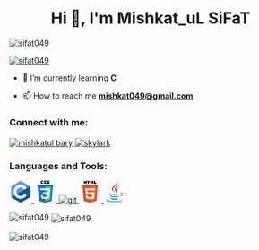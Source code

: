 <h1 align="center">Hi 👋, I'm Mishkat_uL SiFaT</h1>


<p align="left"> <img src="https://komarev.com/ghpvc/?username=sifat049&label=Profile%20views&color=0e75b6&style=flat" alt="sifat049" /> </p>

<p align="left"> <a href="https://github.com/ryo-ma/github-profile-trophy"><img src="https://github-profile-trophy.vercel.app/?username=sifat049" alt="sifat049" /></a> </p>

- 🌱 I’m currently learning **C**

- 📫 How to reach me **mishkat049@gmail.com**

<h3 align="left">Connect with me:</h3>
<p align="left">
<a href="https://linkedin.com/in/mishkatul bary" target="blank"><img align="center" src="https://raw.githubusercontent.com/rahuldkjain/github-profile-readme-generator/master/src/images/icons/Social/linked-in-alt.svg" alt="mishkatul bary" height="30" width="40" /></a>
<a href="https://www.youtube.com/c/skylark" target="blank"><img align="center" src="https://raw.githubusercontent.com/rahuldkjain/github-profile-readme-generator/master/src/images/icons/Social/youtube.svg" alt="skylark" height="30" width="40" /></a>
</p>

<h3 align="left">Languages and Tools:</h3>
<p align="left"> <a href="https://www.cprogramming.com/" target="_blank" rel="noreferrer"> <img src="https://raw.githubusercontent.com/devicons/devicon/master/icons/c/c-original.svg" alt="c" width="40" height="40"/> </a> <a href="https://www.w3schools.com/css/" target="_blank" rel="noreferrer"> <img src="https://raw.githubusercontent.com/devicons/devicon/master/icons/css3/css3-original-wordmark.svg" alt="css3" width="40" height="40"/> </a> <a href="https://git-scm.com/" target="_blank" rel="noreferrer"> <img src="https://www.vectorlogo.zone/logos/git-scm/git-scm-icon.svg" alt="git" width="40" height="40"/> </a> <a href="https://www.w3.org/html/" target="_blank" rel="noreferrer"> <img src="https://raw.githubusercontent.com/devicons/devicon/master/icons/html5/html5-original-wordmark.svg" alt="html5" width="40" height="40"/> </a> <a href="https://www.java.com" target="_blank" rel="noreferrer"> <img src="https://raw.githubusercontent.com/devicons/devicon/master/icons/java/java-original.svg" alt="java" width="40" height="40"/> </a> </p>

<p><img align="left" src="https://github-readme-stats.vercel.app/api/top-langs?username=sifat049&show_icons=true&locale=en&layout=compact" alt="sifat049" /></p>

<p>&nbsp;<img align="center" src="https://github-readme-stats.vercel.app/api?username=sifat049&show_icons=true&locale=en" alt="sifat049" /></p>

<p><img align="center" src="https://github-readme-streak-stats.herokuapp.com/?user=sifat049&" alt="sifat049" /></p>


